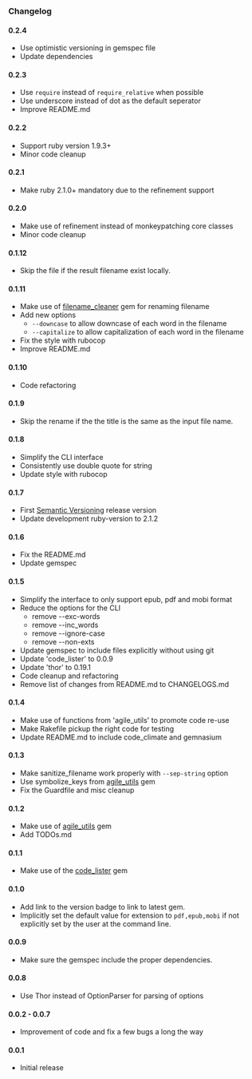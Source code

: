 ### Changelog

#### 0.2.4

- Use optimistic versioning in gemspec file
- Update dependencies

#### 0.2.3

- Use `require` instead of `require_relative` when possible
- Use underscore instead of dot as the default seperator
- Improve README.md

#### 0.2.2

- Support ruby version 1.9.3+
- Minor code cleanup

#### 0.2.1

- Make ruby 2.1.0+ mandatory due to the refinement support

#### 0.2.0

- Make use of refinement instead of monkeypatching core classes
- Minor code cleanup

#### 0.1.12

- Skip the file if the result filename exist locally.

#### 0.1.11

- Make use of [filename_cleaner][] gem for renaming filename
- Add new options
  * `--downcase` to allow downcase of each word in the filename
  * `--capitalize` to allow capitalization of each word in the filename
- Fix the style with rubocop
- Improve README.md

#### 0.1.10

- Code refactoring

#### 0.1.9

- Skip the rename if the the title is the same as the input file name.

#### 0.1.8

- Simplify the CLI interface
- Consistently use double quote for string
- Update style with rubocop

#### 0.1.7

- First [Semantic Versioning][] release version
- Update development ruby-version to 2.1.2

#### 0.1.6

- Fix the README.md
- Update gemspec

#### 0.1.5

- Simplify the interface to only support epub, pdf and mobi format
- Reduce the options for the CLI
  * remove --exc-words
  * remove --inc_words
  * remove --ignore-case
  * remove --non-exts
- Update gemspec to include files explicitly without using git
- Update 'code_lister' to 0.0.9
- Update 'thor' to 0.19.1
- Code cleanup and refactoring
- Remove list of changes from README.md to CHANGELOGS.md

#### 0.1.4

- Make use of functions from 'agile_utils' to promote code re-use
- Make Rakefile pickup the right code for testing
- Update README.md to include code_climate and gemnasium

#### 0.1.3

- Make sanitize_filename work properly with `--sep-string` option
- Use symbolize_keys from [agile_utils][] gem
- Fix the Guardfile and misc cleanup

#### 0.1.2

- Make use of [agile_utils] gem
- Add TODOs.md

#### 0.1.1

- Make use of the [code_lister][] gem

#### 0.1.0

- Add link to the version badge to link to latest gem.
- Implicitly set the default value for extension to `pdf,epub,mobi` if
  not explicitly set by the user at the command line.

#### 0.0.9

- Make sure the gemspec include the proper dependencies.

#### 0.0.8

- Use Thor instead of OptionParser for parsing of options

#### 0.0.2 - 0.0.7

- Improvement of code and fix a few bugs a long the way

#### 0.0.1

- Initial release

[agile_utils]: https://rubygems.org/gems/agile_utils
[filename_cleaner]: https://rubygems.org/gems/filename_cleaner
[code_lister]: https://rubygems.org/gems/code_lister
[Semantic Versioning]: http://semver.org
